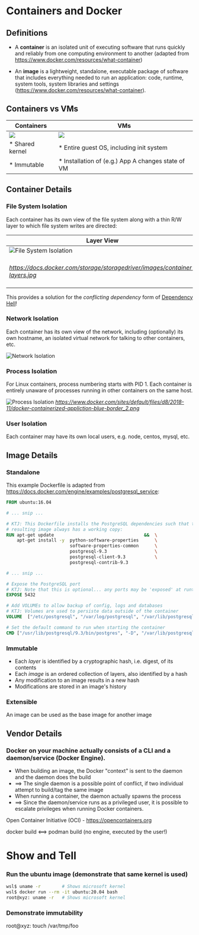# Containers and Docker

## Definitions

* A **container** is an isolated unit of executing software that runs quickly and reliably from one computing environment to another (adapted from https://www.docker.com/resources/what-container)

* An **image** is a lightweight, standalone, executable package of software that includes everything needed to run an application: code, runtime, system tools, system libraries and settings (https://www.docker.com/resources/what-container).

## Containers vs VMs

|Containers       | VMs                                                |
|-----------------|----------------------------------------------------|
|![](https://www.docker.com/sites/default/files/d8/2018-11/docker-containerized-appliction-blue-border_2.png)        | ![](https://www.docker.com/sites/default/files/d8/2018-11/container-vm-whatcontainer_2.png) |
|* Shared kernel  | * Entire guest OS, including init system           |
|* Immutable      | * Installation of (e.g.) App A changes state of VM |



## Container Details

### **File System Isolation**
Each container has its own view of the file system along with a thin R/W layer to which file system writes are directed:

| Layer View | File System View |
|------------|------------------|
|![File System Isolation](https://docs.docker.com/storage/storagedriver/images/container-layers.jpg)|![](https://www.oreilly.com/library/view/docker-and-kubernetes/9781786468390/assets/479c53d0-6c64-4e91-b460-d0c44270f2a7.jpg)|
|*https://docs.docker.com/storage/storagedriver/images/container-layers.jpg*|https://www.oreilly.com/library/view/docker-and-kubernetes/9781786468390/assets/479c53d0-6c64-4e91-b460-d0c44270f2a7.jpg|


This provides a solution for the *conflicting dependency* form of [Dependency Hell](https://en.wikipedia.org/wiki/Dependency_hell)!


### **Network Isolation**

Each container has its own view of the network, including (optionally) its own hostname, an isolated virtual network for talking to other containers, etc.

![Network Isolation](https://miro.medium.com/max/2310/1*3dH8hl3ovZj5H9zuHShAXQ.png)

### **Process Isolation**

For Linux containers, process numbering starts with PID 1.  Each container is entirely unaware of processes running in other containers on the same host.

![Process Isolation](https://www.docker.com/sites/default/files/d8/2018-11/docker-containerized-appliction-blue-border_2.png)
*https://www.docker.com/sites/default/files/d8/2018-11/docker-containerized-appliction-blue-border_2.png*

### User Isolation

Each container may have its own local users, e.g. node, centos, mysql, etc.

## Image Details

### Standalone

This example Dockerfile is adapted from https://docs.docker.com/engine/examples/postgresql_service:

```Dockerfile
FROM ubuntu:16.04

# ... snip ...

# KTJ: This Dockerfile installs the PostgreSQL dependencies such that the
# resulting image always has a working copy:
RUN apt-get update                                  &&  \
    apt-get install -y  python-software-properties      \
                        software-properties-common      \
                        postgresql-9.3                  \
                        postgresql-client-9.3           \
                        postgresql-contrib-9.3

# ... snip ...

# Expose the PostgreSQL port
# KTJ: Note that this is optional... any ports may be 'exposed' at runtime
EXPOSE 5432

# Add VOLUMEs to allow backup of config, logs and databases
# KTJ: Volumes are used to persiste data outside of the container
VOLUME  ["/etc/postgresql", "/var/log/postgresql", "/var/lib/postgresql"]

# Set the default command to run when starting the container
CMD ["/usr/lib/postgresql/9.3/bin/postgres", "-D", "/var/lib/postgresql/9.3/main", "-c", "config_file=/etc/postgresql/9.3/main/postgresql.conf"]
```

### Immutable

* Each *layer* is identified by a cryptographic hash, i.e. digest, of its contents
* Each *image* is an ordered collection of layers, also identified by a hash
* Any modification to an image results in a new hash
* Modifications are stored in an image's history

### Extensible

An image can be used as the base image for another image

## Vendor Details

### Docker on your machine actually consists of a CLI and a daemon/service (Docker Engine).

* When building an image, the Docker "context" is sent to the daemon and the daemon does the build
* ==> The single daemon is a possible point of conflict, if two individual attempt to build/tag the same image
* When running a container, the daemon actually spawns the process
* ==> Since the daemon/service runs as a privileged user, it is possible to escalate privileges when running Docker containers.

Open Container Initiative (OCI) - https://opencontainers.org

docker build <==> podman build (no engine, executed by the user!)


# Show and Tell

### Run the ubuntu image (demonstrate that same kernel is used)
```bash
wsl$ uname -r        # Shows microsoft kernel
wsl$ docker run --rm -it ubuntu:20.04 bash
root@xyz: uname -r   # Shows microsoft kernel
```

### Demonstrate immutability
root@xyz: touch /var/tmp/foo 



